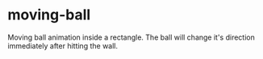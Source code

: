 # moving-ball
Moving ball animation inside a rectangle. The ball will change it's direction immediately after hitting the wall.
